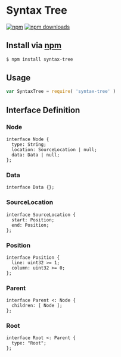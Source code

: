 # Syntax Tree
[![npm](http://img.shields.io/npm/v/syntax-tree.svg?style=flat-square)](https://npmjs.com/syntax-tree)
[![npm downloads](http://img.shields.io/npm/dm/syntax-tree.svg?style=flat-square)](https://npmjs.com/syntax-tree)

## Install via [npm](https://npmjs.com)

```sh
$ npm install syntax-tree
```

## Usage

```js
var SyntaxTree = require( 'syntax-tree' )
```

## Interface Definition

### Node

```idl
interface Node {
  type: String;
  location: SourceLocation | null;
  data: Data | null;
};
```

### Data

```idl
interface Data {};
```

### SourceLocation

```idl
interface SourceLocation {
  start: Position;
  end: Position;
};
```

### Position

```idl
interface Position {
  line: uint32 >= 1;
  column: uint32 >= 0;
};
```

### Parent

```idl
interface Parent <: Node {
  children: [ Node ];
};
```

### Root

```idl
interface Root <: Parent {
  type: "Root";
};
```
